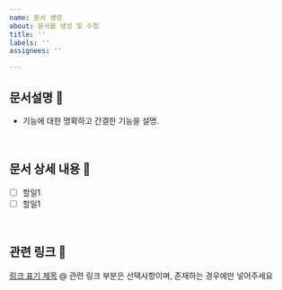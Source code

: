 ```yaml
---
name: 문서 생성
about: 문서를 생성 및 수정
title: ''
labels: ''
assignees: ''

---
```


## 문서설명 📖

- 기능에 대한 명확하고 간결한 기능을 설명.

<br>

## 문서 상세 내용 📌

- [ ] 할일1
- [ ] 할일1

<br>

## 관련 링크 🔗
[링크 표기 제목](https://github.com/samnammae) 
@ 관련 링크 부분은 선택사항이며, 존재하는 경우에만 넣어주세요
